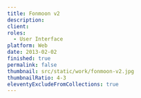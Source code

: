 ```yaml
---
title: Fonmoon v2
description: 
client: 
roles:
  - User Interface
platform: Web
date: 2013-02-02
finished: true
permalink: false
thumbnail: src/static/work/fonmoon-v2.jpg
thumbnailRatio: 4-3
eleventyExcludeFromCollections: true
---
```

